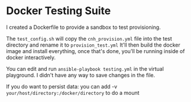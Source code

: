 # Docker Testing Suite

I created a Dockerfile to provide a sandbox to test provisioning.

The `test_config.sh` will copy the `cnh_provision.yml` file into the test directory and rename it to `provision_test.yml`
It'll then build the docker image and install everything, once that's done, you'll be running inside of docker interactively.

You can edit and run `ansible-playbook testing.yml` in the virtual playground. I didn't have any way to save changes in the file.

If you do want to persist data: you can add -v `your/host/directory:/docker/directory` to do a mount

